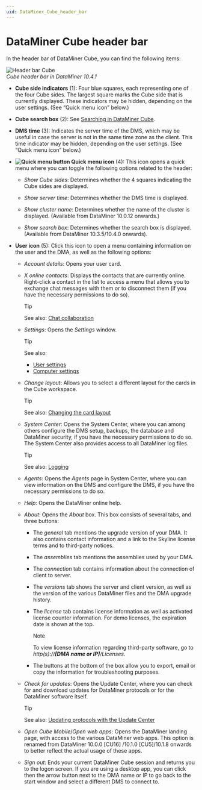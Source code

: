 ```yaml
---
uid: DataMiner_Cube_header_bar
---
```


# DataMiner Cube header bar

In the header bar of DataMiner Cube, you can find the following items:

![Header bar Cube](~/user-guide/images/Header_Bar.png)<br/>*Cube header bar in DataMiner 10.4.1*

- **Cube side indicators** (1): Four blue squares, each representing one of the four Cube sides. The largest square marks the Cube side that is currently displayed. These indicators may be hidden, depending on the user settings. (See “Quick menu icon” below.)

- **Cube search box** (2): See [Searching in DataMiner Cube](xref:Searching_in_DataMiner_Cube).

- **DMS time** (3): Indicates the server time of the DMS, which may be useful in case the server is not in the same time zone as the client. This time indicator may be hidden, depending on the user settings. (See “Quick menu icon” below.)

- **![Quick menu button](~/user-guide/images/CubeXquickmenu.png) Quick menu icon** (4): This icon opens a quick menu where you can toggle the following options related to the header:

  - *Show Cube sides*: Determines whether the 4 squares indicating the Cube sides are displayed.

  - *Show server time*: Determines whether the DMS time is displayed.

  - *Show cluster name*: Determines whether the name of the cluster is displayed. (Available from DataMiner 10.0.12 onwards.)

  - *Show search box*: Determines whether the search box is displayed. (Available from DataMiner 10.3.5/10.4.0 onwards).

- **User icon** (5): Click this icon to open a menu containing information on the user and the DMA, as well as the following options:

  - *Account details*: Opens your user card.

  - *X online contacts*: Displays the contacts that are currently online. Right-click a contact in the list to access a menu that allows you to exchange chat messages with them or to disconnect them (if you have the necessary permissions to do so).

    > [!TIP]
    > See also: [Chat collaboration](xref:chat#chat-collaboration)

  - *Settings*: Opens the *Settings* window.

    > [!TIP]
    > See also:
    >
    > - [User settings](xref:User_settings)
    > - [Computer settings](xref:Computer_settings)

  - *Change layout*: Allows you to select a different layout for the cards in the Cube workspace.

    > [!TIP]
    > See also: [Changing the card layout](xref:Working_with_cards_in_DataMiner_Cube#changing-the-card-layout)

  - *System Center*: Opens the System Center, where you can among others configure the DMS setup, backups, the database and DataMiner security, if you have the necessary permissions to do so. The System Center also provides access to all DataMiner log files.

    > [!TIP]
    > See also: [Logging](xref:logging)

  - *Agents*: Opens the *Agents* page in System Center, where you can view information on the DMS and configure the DMS, if you have the necessary permissions to do so.

  - *Help*: Opens the DataMiner online help.

  - *About*: Opens the *About* box. This box consists of several tabs, and three buttons:

    - The *general* tab mentions the upgrade version of your DMA. It also contains contact information and a link to the Skyline license terms and to third-party notices.

    - The *assemblies* tab mentions the assemblies used by your DMA.

    - The *connection* tab contains information about the connection of client to server.

    - The *versions* tab shows the server and client version, as well as the version of the various DataMiner files and the DMA upgrade history.

    - The *license* tab contains license information as well as activated license counter information. For demo licenses, the expiration date is shown at the top.

      > [!NOTE]
      > To view license information regarding third-party software, go to *http(s)://**\[DMA name or IP\]**/Licenses*.

    - The buttons at the bottom of the box allow you to export, email or copy the information for troubleshooting purposes.

  - *Check for updates*: Opens the Update Center, where you can check for and download updates for DataMiner protocols or for the DataMiner software itself.

    > [!TIP]
    > See also: [Updating protocols with the Update Center](xref:Adding_a_protocol_or_protocol_version_to_your_DataMiner_System#updating-protocols-with-the-update-center)

  - *Open Cube Mobile*/*Open web apps*: Opens the DataMiner landing page, with access to the various DataMiner web apps. This option is renamed from DataMiner 10.0.0 \[CU16\] /10.1.0 \[CU5\]/10.1.8 onwards to better reflect the actual usage of these apps.

  - *Sign out*: Ends your current DataMiner Cube session and returns you to the logon screen. If you are using a desktop app, you can click then the arrow button next to the DMA name or IP to go back to the start window and select a different DMS to connect to.
